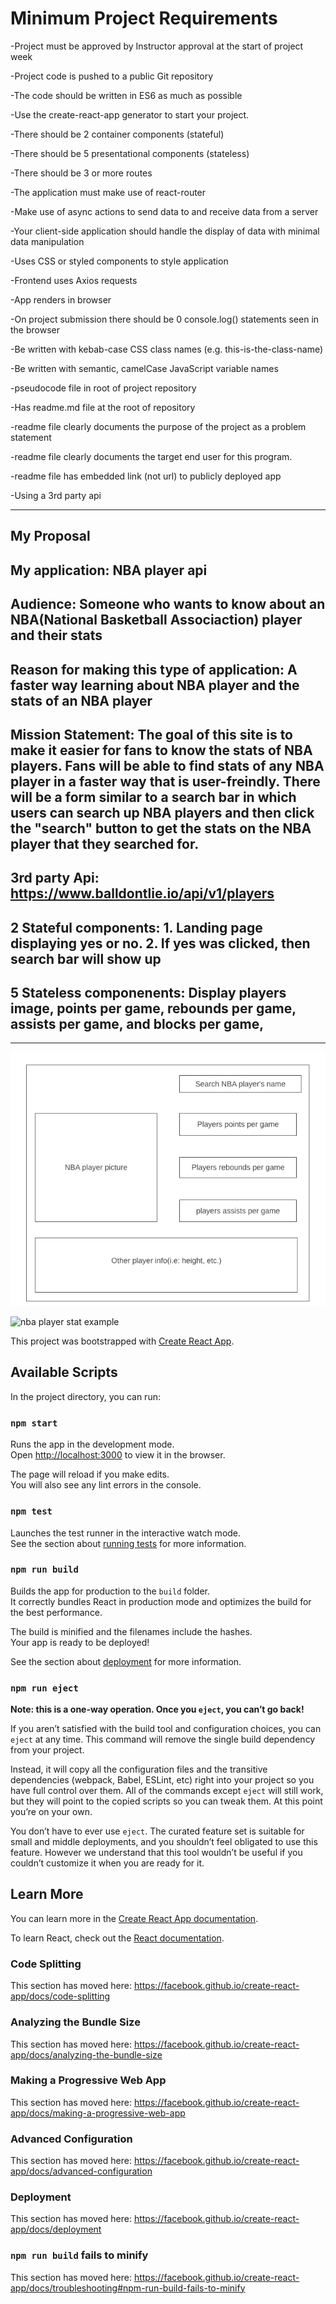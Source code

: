 # Minimum Project Requirements
 
-Project must be approved by Instructor approval at the start of project week

-Project code is pushed to a public Git repository

-The code should be written in ES6 as much as possible

-Use the create-react-app generator to start your project.

-There should be 2 container components (stateful)

-There should be 5 presentational components (stateless)

-There should be 3 or more routes

-The application must make use of react-router

-Make use of async actions to send data to and receive data from a server

-Your client-side application should handle the display of data with minimal data manipulation

-Uses CSS or styled components to style application

-Frontend uses Axios requests 
 
-App renders in browser 

-On project submission there should be 0 console.log() statements seen in the browser

-Be written with kebab-case CSS class names (e.g. this-is-the-class-name)

-Be written with semantic, camelCase JavaScript variable names

-pseudocode file in root of project repository

-Has readme.md file at the root of repository

-readme file clearly documents the purpose of the project as a problem statement

-readme file clearly documents the target end user for this program.

-readme file has embedded link (not url) to publicly deployed app

-Using a 3rd party api



----------------------------------------------------------------------------------------------------------------------------------------
## My Proposal

## My application: NBA player api

## Audience: Someone who wants to know about an NBA(National Basketball Associaction) player and their stats

## Reason for making this type of application: A faster way learning about NBA player and the stats of an NBA player

## Mission Statement: The goal of this site is to make it easier for fans to know the stats of NBA players. Fans will be able to find stats of any NBA player in a faster way that is user-freindly. There will be a form similar to a search bar in which users can search up NBA players and then click the "search" button to get the stats on the NBA player that they searched for. 

## 3rd party Api: https://www.balldontlie.io/api/v1/players

## 2 Stateful components: 1. Landing page displaying yes or no.    2. If yes was clicked, then search bar will show up 

## 5 Stateless componenents: Display players image, points per game, rebounds per game, assists per game, and blocks per game, 


----------------------------------------------------------------------------------------------------------------------------------------

 


![wireframe](./wireframe/wireframemod2.png)

![nba player stat example](https://dunkorthree.com/wp-content/uploads/double-double-basketball.png)
















This project was bootstrapped with [Create React App](https://github.com/facebook/create-react-app).

## Available Scripts

In the project directory, you can run:

### `npm start`

Runs the app in the development mode.<br />
Open [http://localhost:3000](http://localhost:3000) to view it in the browser.

The page will reload if you make edits.<br />
You will also see any lint errors in the console.

### `npm test`

Launches the test runner in the interactive watch mode.<br />
See the section about [running tests](https://facebook.github.io/create-react-app/docs/running-tests) for more information.

### `npm run build`

Builds the app for production to the `build` folder.<br />
It correctly bundles React in production mode and optimizes the build for the best performance.

The build is minified and the filenames include the hashes.<br />
Your app is ready to be deployed!

See the section about [deployment](https://facebook.github.io/create-react-app/docs/deployment) for more information.

### `npm run eject`

**Note: this is a one-way operation. Once you `eject`, you can’t go back!**

If you aren’t satisfied with the build tool and configuration choices, you can `eject` at any time. This command will remove the single build dependency from your project.

Instead, it will copy all the configuration files and the transitive dependencies (webpack, Babel, ESLint, etc) right into your project so you have full control over them. All of the commands except `eject` will still work, but they will point to the copied scripts so you can tweak them. At this point you’re on your own.

You don’t have to ever use `eject`. The curated feature set is suitable for small and middle deployments, and you shouldn’t feel obligated to use this feature. However we understand that this tool wouldn’t be useful if you couldn’t customize it when you are ready for it.

## Learn More

You can learn more in the [Create React App documentation](https://facebook.github.io/create-react-app/docs/getting-started).

To learn React, check out the [React documentation](https://reactjs.org/).

### Code Splitting

This section has moved here: https://facebook.github.io/create-react-app/docs/code-splitting

### Analyzing the Bundle Size

This section has moved here: https://facebook.github.io/create-react-app/docs/analyzing-the-bundle-size

### Making a Progressive Web App

This section has moved here: https://facebook.github.io/create-react-app/docs/making-a-progressive-web-app

### Advanced Configuration

This section has moved here: https://facebook.github.io/create-react-app/docs/advanced-configuration

### Deployment

This section has moved here: https://facebook.github.io/create-react-app/docs/deployment

### `npm run build` fails to minify

This section has moved here: https://facebook.github.io/create-react-app/docs/troubleshooting#npm-run-build-fails-to-minify
  
    
 
  
